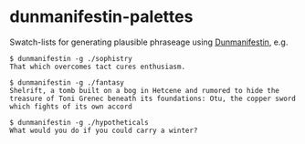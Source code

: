 # dunmanifestin-palettes

Swatch-lists for generating plausible phraseage using [Dunmanifestin](https://github.com/quavmo/Dunmanifestin), e.g.

```
$ dunmanifestin -g ./sophistry
That which overcomes tact cures enthusiasm.
```

```
$ dunmanifestin -g ./fantasy
Shelrift, a tomb built on a bog in Hetcene and rumored to hide the treasure of Toni Grenec beneath its foundations: Otu, the copper sword which fights of its own accord
```

```
$ dunmanifestin -g ./hypotheticals
What would you do if you could carry a winter?
```
